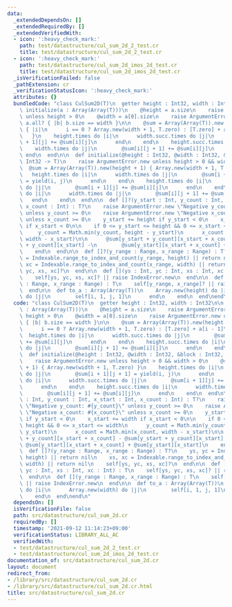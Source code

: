 ```yaml
---
data:
  _extendedDependsOn: []
  _extendedRequiredBy: []
  _extendedVerifiedWith:
  - icon: ':heavy_check_mark:'
    path: test/datastructure/cul_sum_2d_2_test.cr
    title: test/datastructure/cul_sum_2d_2_test.cr
  - icon: ':heavy_check_mark:'
    path: test/datastructure/cul_sum_2d_imos_2d_test.cr
    title: test/datastructure/cul_sum_2d_imos_2d_test.cr
  _isVerificationFailed: false
  _pathExtension: cr
  _verificationStatusIcon: ':heavy_check_mark:'
  attributes: {}
  bundledCode: "class CulSum2D(T)\n  getter height : Int32, width : Int32\n\n  def\
    \ initialize(a : Array(Array(T)))\n    @height = a.size\n    raise ArgumentError.new\
    \ unless height > 0\n    @width = a[0].size\n    raise ArgumentError.new unless\
    \ a.all? { |b| b.size == width }\n\n    @sum = Array(Array(T)).new(height + 1)\
    \ { |i|\n      i == 0 ? Array.new(width + 1, T.zero) : [T.zero] + a[i - 1]\n \
    \   }\n    height.times do |i|\n      width.succ.times do |j|\n        @sum[i\
    \ + 1][j] += @sum[i][j]\n      end\n    end\n    height.succ.times do |i|\n  \
    \    width.times do |j|\n        @sum[i][j + 1] += @sum[i][j]\n      end\n   \
    \ end\n  end\n\n  def initialize(@height : Int32, @width : Int32, &block : Int32,\
    \ Int32 -> T)\n    raise ArgumentError.new unless height > 0 && width > 0\n  \
    \  @sum = Array(Array(T)).new(height + 1) { Array.new(width + 1, T.zero) }\n \
    \   height.times do |i|\n      width.times do |j|\n        @sum[i + 1][j + 1]\
    \ = yield(i, j)\n      end\n    end\n    height.times do |i|\n      width.succ.times\
    \ do |j|\n        @sum[i + 1][j] += @sum[i][j]\n      end\n    end\n    height.succ.times\
    \ do |i|\n      width.times do |j|\n        @sum[i][j + 1] += @sum[i][j]\n   \
    \   end\n    end\n  end\n\n  def []?(y_start : Int, y_count : Int, x_start : Int,\
    \ x_count : Int) : T?\n    raise ArgumentError.new \"Negative y_count: #{y_count}\"\
    \ unless y_count >= 0\n    raise ArgumentError.new \"Negative x_count: #{x_count}\"\
    \ unless x_count >= 0\n    y_start += height if y_start < 0\n    x_start += width\
    \ if x_start < 0\n\n    if 0 <= y_start <= height && 0 <= x_start <= width\n \
    \     y_count = Math.min(y_count, height - y_start)\n      x_count = Math.min(x_count,\
    \ width - x_start)\n\n      @sum[y_start + y_count][x_start + x_count] - @sum[y_start\
    \ + y_count][x_start] -\n        @sum[y_start][x_start + x_count] + @sum[y_start][x_start]\n\
    \    end\n  end\n\n  def []?(y_range : Range, x_range : Range) : T?\n    ys, yc\
    \ = Indexable.range_to_index_and_count(y_range, height) || return nil\n    xs,\
    \ xc = Indexable.range_to_index_and_count(x_range, width) || return nil\n    self[ys,\
    \ yc, xs, xc]?\n  end\n\n  def [](ys : Int, yc : Int, xs : Int, xc : Int) : T\n\
    \    self[ys, yc, xs, xc]? || raise IndexError.new\n  end\n\n  def [](y_range\
    \ : Range, x_range : Range) : T\n    self[y_range, x_range]? || raise IndexError.new\n\
    \  end\n\n  def to_a : Array(Array(T))\n    Array.new(height) do |i|\n      Array.new(width)\
    \ do |j|\n        self[i, 1, j, 1]\n      end\n    end\n  end\nend\n"
  code: "class CulSum2D(T)\n  getter height : Int32, width : Int32\n\n  def initialize(a\
    \ : Array(Array(T)))\n    @height = a.size\n    raise ArgumentError.new unless\
    \ height > 0\n    @width = a[0].size\n    raise ArgumentError.new unless a.all?\
    \ { |b| b.size == width }\n\n    @sum = Array(Array(T)).new(height + 1) { |i|\n\
    \      i == 0 ? Array.new(width + 1, T.zero) : [T.zero] + a[i - 1]\n    }\n  \
    \  height.times do |i|\n      width.succ.times do |j|\n        @sum[i + 1][j]\
    \ += @sum[i][j]\n      end\n    end\n    height.succ.times do |i|\n      width.times\
    \ do |j|\n        @sum[i][j + 1] += @sum[i][j]\n      end\n    end\n  end\n\n\
    \  def initialize(@height : Int32, @width : Int32, &block : Int32, Int32 -> T)\n\
    \    raise ArgumentError.new unless height > 0 && width > 0\n    @sum = Array(Array(T)).new(height\
    \ + 1) { Array.new(width + 1, T.zero) }\n    height.times do |i|\n      width.times\
    \ do |j|\n        @sum[i + 1][j + 1] = yield(i, j)\n      end\n    end\n    height.times\
    \ do |i|\n      width.succ.times do |j|\n        @sum[i + 1][j] += @sum[i][j]\n\
    \      end\n    end\n    height.succ.times do |i|\n      width.times do |j|\n\
    \        @sum[i][j + 1] += @sum[i][j]\n      end\n    end\n  end\n\n  def []?(y_start\
    \ : Int, y_count : Int, x_start : Int, x_count : Int) : T?\n    raise ArgumentError.new\
    \ \"Negative y_count: #{y_count}\" unless y_count >= 0\n    raise ArgumentError.new\
    \ \"Negative x_count: #{x_count}\" unless x_count >= 0\n    y_start += height\
    \ if y_start < 0\n    x_start += width if x_start < 0\n\n    if 0 <= y_start <=\
    \ height && 0 <= x_start <= width\n      y_count = Math.min(y_count, height -\
    \ y_start)\n      x_count = Math.min(x_count, width - x_start)\n\n      @sum[y_start\
    \ + y_count][x_start + x_count] - @sum[y_start + y_count][x_start] -\n       \
    \ @sum[y_start][x_start + x_count] + @sum[y_start][x_start]\n    end\n  end\n\n\
    \  def []?(y_range : Range, x_range : Range) : T?\n    ys, yc = Indexable.range_to_index_and_count(y_range,\
    \ height) || return nil\n    xs, xc = Indexable.range_to_index_and_count(x_range,\
    \ width) || return nil\n    self[ys, yc, xs, xc]?\n  end\n\n  def [](ys : Int,\
    \ yc : Int, xs : Int, xc : Int) : T\n    self[ys, yc, xs, xc]? || raise IndexError.new\n\
    \  end\n\n  def [](y_range : Range, x_range : Range) : T\n    self[y_range, x_range]?\
    \ || raise IndexError.new\n  end\n\n  def to_a : Array(Array(T))\n    Array.new(height)\
    \ do |i|\n      Array.new(width) do |j|\n        self[i, 1, j, 1]\n      end\n\
    \    end\n  end\nend\n"
  dependsOn: []
  isVerificationFile: false
  path: src/datastructure/cul_sum_2d.cr
  requiredBy: []
  timestamp: '2021-09-12 11:14:23+09:00'
  verificationStatus: LIBRARY_ALL_AC
  verifiedWith:
  - test/datastructure/cul_sum_2d_2_test.cr
  - test/datastructure/cul_sum_2d_imos_2d_test.cr
documentation_of: src/datastructure/cul_sum_2d.cr
layout: document
redirect_from:
- /library/src/datastructure/cul_sum_2d.cr
- /library/src/datastructure/cul_sum_2d.cr.html
title: src/datastructure/cul_sum_2d.cr
---
```

